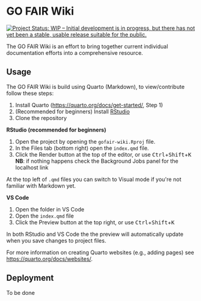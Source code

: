 
# GO FAIR Wiki

<!-- badges: start -->
[![Project Status: WIP – Initial development is in progress, but there has not yet been a stable, usable release suitable for the public.](https://www.repostatus.org/badges/latest/wip.svg)](https://www.repostatus.org/#wip)
<!-- badges: end -->

The GO FAIR Wiki is an effort to bring together current individual documentation efforts into a comprehensive resource. 

## Usage

The GO FAIR Wiki is build using Quarto (Markdown), to view/contribute follow these steps:

1. Install Quarto (<https://quarto.org/docs/get-started/>, Step 1)
1. (Recommended for beginners) Install [RStudio](https://posit.co/download/rstudio-desktop/)
1. Clone the repository

**RStudio (recommended for beginners)**

1. Open the project by opening the `gofair-wiki.Rproj` file.
1. In the Files tab (bottom right) open the `index.qmd` file.
1. Click the Render button at the top of the editor, or use <kbd>Ctrl</kbd>+<kbd>Shift</kbd>+<kbd>K</kbd>  
**NB**: if nothing happens check the Background Jobs panel for the localhost link

At the top left of `.qmd` files you can switch to Visual mode if you're not familiar with Markdown yet.

**VS Code**

1. Open the folder in VS Code
2. Open the `index.qmd` file
3. Click the Preview button at the top right, or use <kbd>Ctrl</kbd>+<kbd>Shift</kbd>+<kbd>K</kbd>  

In both RStudio and VS Code the the preview will automatically update when you save changes to  project files.

For more information on creating Quarto websites (e.g., adding pages) see <https://quarto.org/docs/websites/>.

## Deployment

To be done




